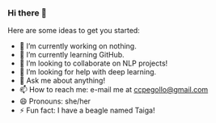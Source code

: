 ### Hi there 👋

<!--
**cpnepo/cpnepo** is a ✨ _special_ ✨ repository because its `README.md` (this file) appears on your GitHub profile.
-->

Here are some ideas to get you started:

- 🔭 I’m currently working on nothing.
- 🌱 I’m currently learning GitHub.
- 👯 I’m looking to collaborate on NLP projects!
- 🤔 I’m looking for help with deep learning.
- 💬 Ask me about anything!
- 📫 How to reach me: e-mail me at ccpegollo@gmail.com
- 😄 Pronouns: she/her
- ⚡ Fun fact: I have a beagle named Taiga!

